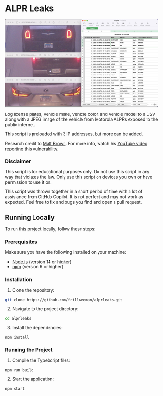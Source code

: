 # ALPR Leaks

![CSV file of data collected from script](./docs/csv.png)

Log license plates, vehicle make, vehicle color, and vehicle model to a CSV along with a JPEG image of the vehicle from Motorola ALPRs exposed to the public internet.

This script is preloaded with 3 IP addresses, but more can be added.

Research credit to [Matt Brown](https://www.youtube.com/@mattbrwn). For more info, watch his [YouTube video](https://youtu.be/0dUnY1641WM?si=A2geeOF-FCunDW-v) reporting this vulnerability.

### Disclaimer

This script is for educational purposes only. Do not use this script in any way that violates the law. Only use this script on devices you own or have permission to use it on.

This script was thrown together in a short period of time with a lot of assistance from GitHub Copilot. It is not perfect and may not work as expected. Feel free to fix and bugs you find and open a pull request.

## Running Locally

To run this project locally, follow these steps:

### Prerequisites

Make sure you have the following installed on your machine:
- [Node.js](https://nodejs.org/) (version 14 or higher)
- [npm](https://www.npmjs.com/) (version 6 or higher)

### Installation

1. Clone the repository:
  ```sh
  git clone https://github.com/frillweeman/alprleaks.git
  ```
2. Navigate to the project directory:
  ```sh
  cd alprleaks
  ```
3. Install the dependencies:
  ```sh
  npm install
  ```

### Running the Project

1. Compile the TypeScript files:
  ```sh
  npm run build
  ```
2. Start the application:
  ```sh
  npm start
  ```
